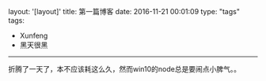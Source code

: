 layout: '[layout]'
title: 第一篇博客
date: 2016-11-21 00:01:09
type: "tags"
tags:
  - Xunfeng
  - 黑天很黑
---
折腾了一天了，本不应该耗这么久，然而win10的node总是要闹点小脾气。。

<!--more-->

